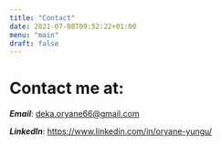 ```yaml
---
title: "Contact"
date: 2021-07-08T09:52:22+01:00
menu: "main"
draft: false
---
```


# Contact me at:

_**Email**_: deka.oryane66@gmail.com

_**LinkedIn**_: https://www.linkedin.com/in/oryane-yungu/

